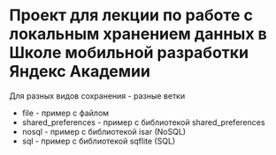 # Проект для лекции по работе с локальным хранением данных в Школе мобильной разработки Яндекс Академии

Для разных видов сохранения - разные ветки
- file - пример с файлом
- shared_preferences - пример с библиотекой shared_preferences
- nosql - пример с библиотекой isar (NoSQL)
- sql - пример с библиотекой sqflite (SQL)
